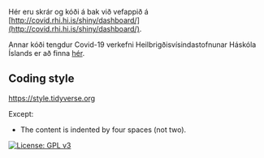 Hér eru skrár og kóði á bak við vefappið á [http://covid.rhi.hi.is/shiny/dashboard/](http://covid.rhi.hi.is/shiny/dashboard/).

Annar kóði tengdur Covid-19 verkefni Heilbrigðisvísindastofnunar Háskóla Íslands er að finna [hér](https://github.com/bgautijonsson/covid19).



## Coding style 
https://style.tidyverse.org

Except:
* The content is indented by four spaces (not two).


[![License: GPL v3](https://img.shields.io/badge/License-GPLv3-blue.svg)](https://www.gnu.org/licenses/gpl-3.0)